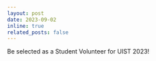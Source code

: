 ```yaml
---
layout: post
date: 2023-09-02 
inline: true
related_posts: false
---
```


Be selected as a Student Volunteer for UIST 2023!
